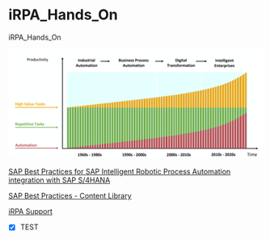 # iRPA_Hands_On

iRPA_Hands_On


![image.png](./img/image001.png)

[SAP Best Practices for SAP Intelligent Robotic Process Automation integration with SAP S/4HANA ](https://rapid.sap.com/bp/#/browse/categories/sap_s%254hana/areas/automation/packageversions/IRPA_S4HANA)

[SAP Best Practices - Content Library](https://support.sap.com/content/dam/SAAP/Sol_Pack/IRPA_S4HANA/IRPA_S4HANA_IPA10_07_Content_Library_EN_XX.htm)

[iRPA Support](https://launchpad.support.sap.com/#/solutions/notesv2/?q=sap%252520intelligent%252520Robotic&sortBy=score&sortOrder=desc)

 - [x] TEST